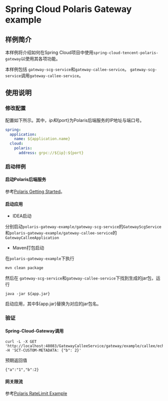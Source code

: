 # Spring Cloud Polaris Gateway example

## 样例简介

本样例将介绍如何在Spring Cloud项目中使用```spring-cloud-tencent-polaris-gateway```以使用其各项功能。

本样例包括 ```gateway-scg-service```和```gateway-callee-service```。
```gateway-scg-service```调用```gateway-callee-service```。

## 使用说明

### 修改配置

配置如下所示。其中，${ip}和${port}为Polaris后端服务的IP地址与端口号。

```yaml
spring:
  application:
    name: ${application.name}
  cloud:
    polaris:
      address: grpc://${ip}:${port}
```

### 启动样例

#### 启动Polaris后端服务

参考[Polaris Getting Started](https://github.com/PolarisMesh/polaris#getting-started)。

#### 启动应用

- IDEA启动

分别启动```polaris-gateway-example/gateway-scg-service```的```GatewayScgService```和```polaris-gateway-example/gateway-callee-service```的```GatewayCalleeApplication```

- Maven打包启动

在```polaris-gateway-example```下执行

```sh
mvn clean package
```

然后在 ```gateway-scg-service```和```gateway-callee-service```下找到生成的jar包，运行

```
java -jar ${app.jar}
```

启动应用，其中${app.jar}替换为对应的jar包名。

### 验证

#### Spring-Cloud-Gateway调用

```shell
curl -L -X GET 'http://localhost:48083/GatewayCalleeService/gateway/example/callee/echo' -H 'SCT-CUSTOM-METADATA: {"b": 2}'
```

预期返回值

```
{"a":"1","b":2}
```

#### 网关限流

参考[Polaris RateLimit Example](../polaris-ratelimit-example/README.md)